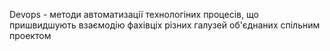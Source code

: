 Devops - методи автоматизації технологіних процесів, що пришвидшують взаємодію фахівціх різних галузей об'єднаних спільним проектом
